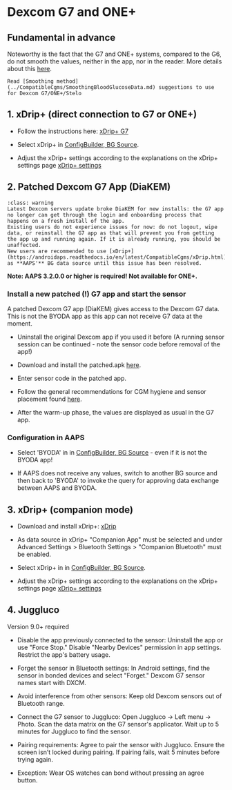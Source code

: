 # Dexcom G7 and ONE+


##   Fundamental in advance

Noteworthy is the fact that the G7 and ONE+ systems, compared to the G6, do not smooth the values, neither in the app, nor in the reader. More details about this [here](https://www.dexcom.com/en-us/faqs/why-does-past-cgm-data-look-different-from-past-data-on-receiver-and-follow-app).

```{admonition} Smoothing method 
Read [Smoothing method](../CompatibleCgms/SmoothingBloodGlucoseData.md) suggestions to use for Dexcom G7/ONE+/Stelo
```

## 1. xDrip+ (direct connection to G7 or ONE+)

- Follow the instructions here: [xDrip+ G7](https://navid200.github.io/xDrip/docs/Dexcom/G7.html)
- Select  xDrip+ in [ConfigBuilder, BG Source](#Config-Builder-bg-source).

- Adjust the xDrip+ settings according to the explanations on the xDrip+ settings page  [xDrip+ settings](../CompatibleCgms/xDrip.md)

## 2.  Patched Dexcom G7 App (DiaKEM)

```{admonition} No new users
:class: warning
Latest Dexcom servers update broke DiaKEM for new installs: the G7 app no longer can get through the login and onboarding process that happens on a fresh install of the app. 
Existing users do not experience issues for now: do not logout, wipe data, or reinstall the G7 app as that will prevent you from getting the app up and running again. If it is already running, you should be unaffected.
New users are recommended to use [xDrip+](https://androidaps.readthedocs.io/en/latest/CompatibleCgms/xDrip.html) as **AAPS'** BG data source until this issue has been resolved.
```

**Note: AAPS 3.2.0.0 or higher is required! Not available for ONE+.**

### Install a new patched (!) G7 app and start the sensor


A patched Dexcom G7 app (DiaKEM) gives access to the Dexcom G7 data. This is not the BYODA app as this app can not receive G7 data at the moment.

- Uninstall the original Dexcom app if you used it before (A running sensor session can be continued - note the sensor code before removal of the app!)

- Download and install the patched.apk [here](https://github.com/authorgambel/g7/releases).

- Enter sensor code in the patched app.

- Follow the general recommendations for CGM hygiene and sensor placement found [here](../CompatibleCgms/GeneralCGMRecommendation.md).

- After the warm-up phase, the values are displayed as usual in the G7 app.

### Configuration in AAPS

- Select 'BYODA' in in [ConfigBuilder, BG Source](#Config-Builder-bg-source) - even if it is not the BYODA app!

- If AAPS does not receive any values, switch to another BG source and then back to 'BYODA' to invoke the query for approving data exchange between AAPS and BYODA.

## 3. xDrip+ (companion mode) 

-   Download and install xDrip+: [xDrip](https://github.com/NightscoutFoundation/xDrip) 
- As data source in xDrip+ "Companion App" must be selected and under Advanced Settings > Bluetooth Settings > "Companion Bluetooth" must be enabled.
-   Select  xDrip+ in in [ConfigBuilder, BG Source](#Config-Builder-bg-source).

-   Adjust the xDrip+ settings according to the explanations on the xDrip+ settings page  [xDrip+ settings](../CompatibleCgms/xDrip.md)

## 4. Juggluco

Version 9.0+ required

- Disable the app previously connected to the sensor: Uninstall the app or use "Force Stop." Disable "Nearby Devices" permission in app settings. Restrict the app's battery usage.
  
- Forget the sensor in Bluetooth settings: In Android settings, find the sensor in bonded devices and select "Forget." Dexcom G7 sensor names start with DXCM.
  
- Avoid interference from other sensors: Keep old Dexcom sensors out of Bluetooth range.

- Connect the G7 sensor to Juggluco: Open Juggluco → Left menu → Photo. Scan the data matrix on the G7 sensor's applicator. Wait up to 5 minutes for Juggluco to find the sensor.

- Pairing requirements: Agree to pair the sensor with Juggluco. Ensure the screen isn’t locked during pairing. If pairing fails, wait 5 minutes before trying again.

- Exception: Wear OS watches can bond without pressing an agree button.

